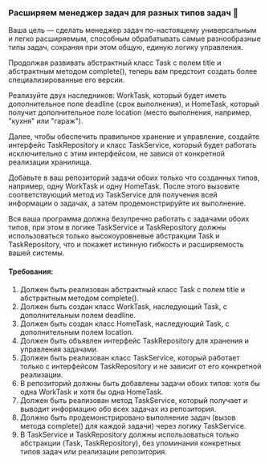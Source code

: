 
### Расширяем менеджер задач для разных типов задач 🚀

Ваша цель — сделать менеджер задач по-настоящему универсальным и легко расширяемым, способным обрабатывать самые разнообразные типы задач, сохраняя при этом общую, единую логику управления.

Продолжая развивать абстрактный класс Task с полем title и абстрактным методом complete(), теперь вам предстоит создать более специализированные его версии.

Реализуйте двух наследников: WorkTask, который будет иметь дополнительное поле deadline (срок выполнения), и HomeTask, который получит дополнительное поле location (место выполнения, например, "кухня" или "гараж").

Далее, чтобы обеспечить правильное хранение и управление, создайте интерфейс TaskRepository и класс TaskService, который будет работать исключительно с этим интерфейсом, не завися от конкретной реализации хранилища.

Добавьте в ваш репозиторий задачи обоих только что созданных типов, например, одну WorkTask и одну HomeTask. После этого вызовите соответствующий метод из TaskService для получения всей информации о задачах, а затем продемонстрируйте их выполнение.

Вся ваша программа должна безупречно работать с задачами обоих типов, при этом в логике TaskService и TaskRepository должны использоваться только высокоуровневые абстракции Task и TaskRepository, что и покажет истинную гибкость и расширяемость вашей системы.

#### Требования:
1. Должен быть реализован абстрактный класс Task с полем title и абстрактным методом complete().
2. Должен быть создан класс WorkTask, наследующий Task, с дополнительным полем deadline.
3. Должен быть создан класс HomeTask, наследующий Task, с дополнительным полем location.
4. Должен быть объявлен интерфейс TaskRepository для хранения и управления задачами.
5. Должен быть реализован класс TaskService, который работает только с интерфейсом TaskRepository и не зависит от его конкретной реализации.
6. В репозиторий должны быть добавлены задачи обоих типов: хотя бы одна WorkTask и хотя бы одна HomeTask.
7. Должен быть реализован метод TaskService, который получает и выводит информацию обо всех задачах из репозитория.
8. Должно быть продемонстрировано выполнение задач (вызов метода complete() для каждой задачи) через логику TaskService.
9. В TaskService и TaskRepository должны использоваться только абстракции (Task, TaskRepository), без упоминания конкретных типов задач или реализации репозитория.
